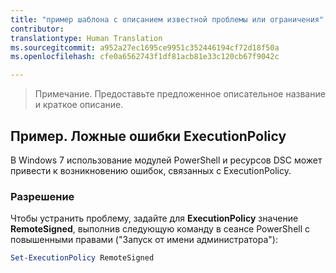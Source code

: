 ```yaml
---
title: "пример шаблона с описанием известной проблемы или ограничения"
contributor: 
translationtype: Human Translation
ms.sourcegitcommit: a952a27ec1695ce9951c352446194cf72d18f50a
ms.openlocfilehash: cfe0a6562743f1df81acb81e33c120cb67f9042c

---
```


>Примечание. Предоставьте предложенное описательное название и краткое описание.

## Пример. Ложные ошибки ExecutionPolicy ##
В Windows 7 использование модулей PowerShell и ресурсов DSC может привести к возникновению ошибок, связанных с ExecutionPolicy.

### Разрешение

Чтобы устранить проблему, задайте для **ExecutionPolicy** значение **RemoteSigned**, выполнив следующую команду в сеансе PowerShell с повышенными правами ("Запуск от имени администратора"):

```powershell
Set-ExecutionPolicy RemoteSigned
```



<!--HONumber=Aug16_HO3-->


